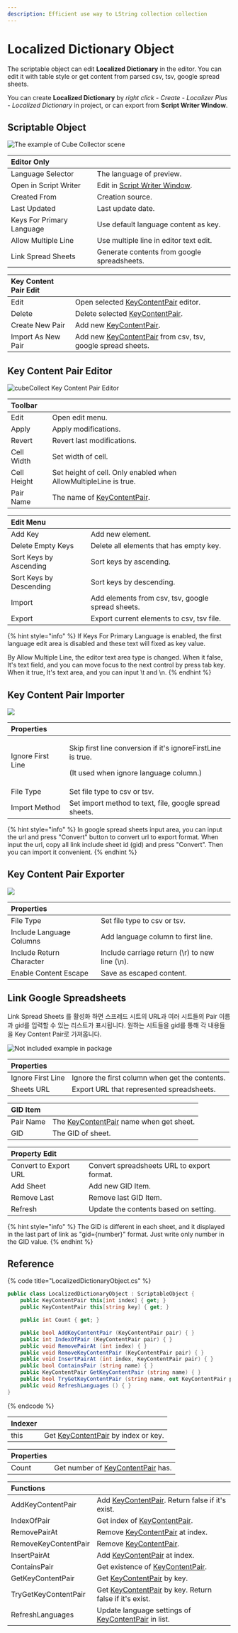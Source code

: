 ```yaml
---
description: Efficient use way to LString collection collection
---
```


# Localized Dictionary Object

The scriptable object can edit **Localized Dictionary** in the editor. You can edit it with table style or get content from parsed csv, tsv, google spread sheets.

You can create **Localized Dictionary** by _right click - Create - Localizer Plus - Localized Dictionary_ in project, or can export from **Script Writer Window**.

## Scriptable Object

![The example of Cube Collector scene](../.gitbook/assets/localized_dictionary_inspector.png)

| Editor Only |  |
| :--- | :--- |
| Language Selector | The language of preview. |
| Open in Script Writer | Edit in [Script Writer Window](../editor-window/script-writer-window.md). |
| Created From | Creation source. |
| Last Updated | Last update date. |
| Keys For Primary Language | Use default language content as key. |
| Allow Multiple Line | Use multiple line in editor text edit. |
| Link Spread Sheets | Generate contents from google spreadsheets. |

| Key Content Pair Edit |  |
| :--- | :--- |
| Edit | Open selected [KeyContentPair](localized-dictionary/key-content-pair.md) editor. |
| Delete | Delete selected [KeyContentPair](localized-dictionary/key-content-pair.md). |
| Create New Pair | Add new [KeyContentPair](localized-dictionary/key-content-pair.md). |
| Import As New Pair | Add new [KeyContentPair](localized-dictionary/key-content-pair.md) from csv, tsv, google spread sheets. |

## Key Content Pair Editor

![cubeCollect Key Content Pair Editor](../.gitbook/assets/key_content_pair_editor.png)

| Toolbar |  |
| :--- | :--- |
| Edit | Open edit menu. |
| Apply | Apply modifications. |
| Revert | Revert last modifications. |
| Cell Width | Set width of cell. |
| Cell Height | Set height of cell. Only enabled when AllowMultipleLine is true. |
| Pair Name | The name of [KeyContentPair](localized-dictionary/key-content-pair.md). |

| Edit Menu |  |
| :--- | :--- |
| Add Key | Add new element. |
| Delete Empty Keys | Delete all elements that has empty key. |
| Sort Keys by  Ascending | Sort keys by ascending. |
| Sort Keys by Descending | Sort keys by descending. |
| Import | Add elements from csv, tsv, google spread sheets. |
| Export | Export current elements to csv, tsv file. |

{% hint style="info" %}
If Keys For Primary Language is enabled, the first language edit area is disabled and these text will fixed as key value.

By Allow Multiple Line, the editor text area type is changed. When it false, It's text field, and you can move focus to the next control by press tab key. When it true, It's text area, and you can input \t and \n.
{% endhint %}

## Key Content Pair Importer

![](../.gitbook/assets/key_content_pair_importer.png)

<table>
  <thead>
    <tr>
      <th style="text-align:left">Properties</th>
      <th style="text-align:left"></th>
    </tr>
  </thead>
  <tbody>
    <tr>
      <td style="text-align:left">Ignore First Line</td>
      <td style="text-align:left">
        <p>Skip first line conversion if it&apos;s ignoreFirstLine is true.</p>
        <p>(It used when ignore language column.)</p>
      </td>
    </tr>
    <tr>
      <td style="text-align:left">File Type</td>
      <td style="text-align:left">Set file type to csv or tsv.</td>
    </tr>
    <tr>
      <td style="text-align:left">Import Method</td>
      <td style="text-align:left">Set import method to text, file, google spread sheets.</td>
    </tr>
  </tbody>
</table>

{% hint style="info" %}
In google spread sheets input area, you can input the url and press "Convert" button to convert url to export format. When input the url, copy all link include sheet id \(gid\) and press "Convert". Then you can import it convenient.
{% endhint %}

## Key Content Pair Exporter

![](../.gitbook/assets/localized_dictionary_object_exporter.png)

| Properties |  |
| :--- | :--- |
| File Type | Set file type to csv or tsv. |
| Include Language Columns | Add language column to first line. |
| Include Return Character | Include carriage return \(\r\) to new line \(\n\). |
| Enable Content Escape | Save as escaped content. |

## Link Google Spreadsheets

Link Spread Sheets 를 활성화 하면 스프레드 시트의 URL과 여러 시트들의 Pair 이름과 gid를 입력할 수 있는 리스트가 표시됩니다. 원하는 시트들을 gid를 통해 각 내용들을 Key Content Pair로 가져옵니다.

![Not included example in package](../.gitbook/assets/localized_dictionary_link_spreadsheets.png)

| Properties |  |
| :--- | :--- |
| Ignore First Line | Ignore the first column when get the contents. |
| Sheets URL | Export URL that represented spreadsheets. |

| GID Item |  |
| :--- | :--- |
| Pair Name | The [KeyContentPair](localized-dictionary/key-content-pair.md) name when get sheet. |
| GID | The GID of sheet. |

| Property Edit |  |
| :--- | :--- |
| Convert to Export URL | Convert spreadsheets URL to export format. |
| Add Sheet | Add new GID Item. |
| Remove Last | Remove last GID Item. |
| Refresh | Update the contents based on setting. |

{% hint style="info" %}
The GID is different in each sheet, and it displayed in the last part of link as "gid={number}" format. Just write only number in the GID value.
{% endhint %}

## Reference

{% code title="LocalizedDictionaryObject.cs" %}
```csharp
public class LocalizedDictionaryObject : ScriptableObject {
    public KeyContentPair this[int index] { get; }
    public KeyContentPair this[string key] { get; }

    public int Count { get; }

    public bool AddKeyContentPair (KeyContentPair pair) { }
    public int IndexOfPair (KeyContentPair pair) { }
    public void RemovePairAt (int index) { }
    public void RemoveKeyContentPair (KeyContentPair pair) { }
    public void InsertPairAt (int index, KeyContentPair pair) { }
    public bool ContainsPair (string name) { }
    public KeyContentPair GetKeyContentPair (string name) { }
    public bool TryGetKeyContentPair (string name, out KeyContentPair pair) { }
    public void RefreshLanguages () { }
}
```
{% endcode %}

| Indexer |  |
| :--- | :--- |
| this | Get [KeyContentPair](localized-dictionary/key-content-pair.md) by index or key. |

| Properties |  |
| :--- | :--- |
| Count | Get number of [KeyContentPair](localized-dictionary/key-content-pair.md) has. |

| Functions |  |
| :--- | :--- |
| AddKeyContentPair | Add [KeyContentPair](localized-dictionary/key-content-pair.md). Return false if it's exist. |
| IndexOfPair | Get index of [KeyContentPair](localized-dictionary/key-content-pair.md). |
| RemovePairAt | Remove  [KeyContentPair](localized-dictionary/key-content-pair.md) at index. |
| RemoveKeyContentPair | Remove [KeyContentPair](localized-dictionary/key-content-pair.md). |
| InsertPairAt | Add [KeyContentPair](localized-dictionary/key-content-pair.md) at index. |
| ContainsPair | Get existence of [KeyContentPair](localized-dictionary/key-content-pair.md). |
| GetKeyContentPair | Get [KeyContentPair](localized-dictionary/key-content-pair.md) by key. |
| TryGetKeyContentPair | Get [KeyContentPair](localized-dictionary/key-content-pair.md) by key. Return false if it's exist. |
| RefreshLanguages | Update language settings of [KeyContentPair](localized-dictionary/key-content-pair.md) in list. |

